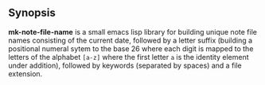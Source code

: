 ## Synopsis

**mk-note-file-name** is a small emacs lisp library for building
unique note file names consisting of the current date, followed by a
letter suffix (building a positional numeral sytem to the base 26
where each digit is mapped to the letters of the alphabet `[a-z]`
where the first letter `a` is the identity element under addition),
followed by keywords (separated by spaces) and a file extension.
